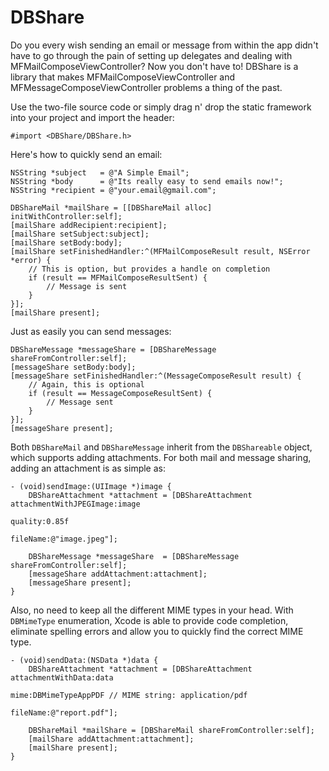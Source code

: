 DBShare
=======

Do you every wish sending an email or message from within the app didn't have to go through the pain of setting up delegates and dealing with MFMailComposeViewController? Now you don't have to! DBShare is a library that makes MFMailComposeViewController and MFMessageComposeViewController problems a thing of the past.

Use the two-file source code or simply drag n' drop the static framework into your project and import the header:
```objc
#import <DBShare/DBShare.h>
```

Here's how to quickly send an email:
```objc
NSString *subject   = @"A Simple Email";
NSString *body      = @"Its really easy to send emails now!";
NSString *recipient = @"your.email@gmail.com";

DBShareMail *mailShare = [[DBShareMail alloc] initWithController:self];
[mailShare addRecipient:recipient];
[mailShare setSubject:subject];
[mailShare setBody:body];
[mailShare setFinishedHandler:^(MFMailComposeResult result, NSError *error) {
    // This is option, but provides a handle on completion
    if (result == MFMailComposeResultSent) {
        // Message is sent
    }
}];
[mailShare present];
```

Just as easily you can send messages:
```objc
DBShareMessage *messageShare = [DBShareMessage shareFromController:self];
[messageShare setBody:body];
[messageShare setFinishedHandler:^(MessageComposeResult result) {
    // Again, this is optional
    if (result == MessageComposeResultSent) {
        // Message sent
    }
}];
[messageShare present];
```

Both <code>DBShareMail</code> and <code>DBShareMessage</code> inherit from the <code>DBShareable</code> object, which supports adding attachments. For both mail and message sharing, adding an attachment is as simple as:
```objc
- (void)sendImage:(UIImage *)image {
    DBShareAttachment *attachment = [DBShareAttachment attachmentWithJPEGImage:image 
                                                                       quality:0.85f 
                                                                      fileName:@"image.jpeg"];
                                                                      
    DBShareMessage *messageShare  = [DBShareMessage shareFromController:self];
    [messageShare addAttachment:attachment];
    [messageShare present];
}
```

Also, no need to keep all the different MIME types in your head. With <code>DBMimeType</code> enumeration, Xcode is able to provide code completion, eliminate spelling errors and allow you to quickly find the correct MIME type.
```objc
- (void)sendData:(NSData *)data {
    DBShareAttachment *attachment = [DBShareAttachment attachmentWithData:data 
                                                                     mime:DBMimeTypeAppPDF // MIME string: application/pdf 
                                                                 fileName:@"report.pdf"]; 
                                                                 
    DBShareMail *mailShare = [DBShareMail shareFromController:self];
    [mailShare addAttachment:attachment];
    [mailShare present];
}
```
